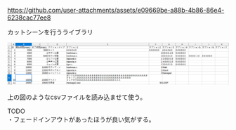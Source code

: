
https://github.com/user-attachments/assets/e09669be-a88b-4b86-86e4-6238cac77ee8

カットシーンを行うライブラリ

![cutscene.png](cutscene.png)

上の図のようなcsvファイルを読み込ませて使う。

TODO  
・フェードインアウトがあったほうが良い気がする。
